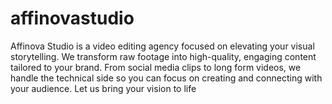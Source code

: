 # affinovastudio
Affinova Studio is a video editing agency focused on elevating your visual storytelling. We transform raw footage into high-quality, engaging content tailored to your brand. From social media clips to long form videos, we handle the technical side so you can focus on creating and connecting with your audience. Let us bring your vision to life
